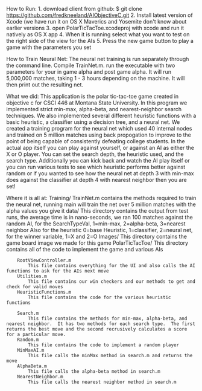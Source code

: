 How to Run:
	1. download client from github: $ git clone https://github.com/fredkneeland/AIObjectiveC.git
	2. Install latest version of Xcode (we have run it on OS X Maverics and Yosemite don't know about earlier versions
	3. open PolarTicTacToe.xcodeproj with xcode and run it natively as OS X app
	4. When it is running select what you want to test on the right side of the view for the AIs
	5. Press the new game button to play a game with the parameters you set

How to Train Neural Net:
The neural net training is run separately through the command line. Compile TrainNet.m. run the executable with two parameters for your in game alpha and post game alpha. It will run 5,000,000 matches, taking 1 - 3 hours depending on the machine. It will then print out the resulting net.


What we did:
	This application is the polar tic-tac-toe game created in objective c for CSCI 446 at Montana State University.  In this program we implemented strict min-max, alpha-beta, and nearest-neighbor search techniques.  We also implemented several different heuristic functions with a basic heuristic, a classifier using a decision tree, and a neural net.  We created a training program for the neural net which used 40 internal nodes and trained on 5 million matches using back propogation to improve to the point of being capable of consistently defeating college students.  In the actual app itself you can play against yourself, or against an AI as either the X or O player.  You can set the search depth, the heuristic used, and the search type.  Additionally you can kick back and watch the AI play itself or you can run various tests to see which heuristic performs better against random or if you wanted to see how the neural net at depth 3 with min-max does against the classifier at depth 4 with nearest neighbor then you are set! 

Where it is all at:
	Training/
		TrainNet.m contains the methods required to train the neural net, running main will train the net over 5 million matches with the alpha values you give it
	data/
		This directory contains the output from test runs, the average time is in nano-seconds, we ran 100 matches against the random AI, for the SearchTypeVal, 1=min-max, 2=alpha-beta, 3=nearest neighbor
		Also for the heuristic 0=base Heuristic, 1=classifier, 2=neural net, for the winner variable, 1=X and 2=O
	Images/
		This directory contains the game board image we made for this game
	PolarTicTacToe/
		This directory contains all of the code to implement the game and various AIs

		RootViewController.m
			This file contains everything for the UI and also calls the AI functions to ask for the AIs next move
		Utilities.m
			This file contains our win checkers and our methods to get and check for valid moves
		HeuristicFunctions.m
			This file contains the code for the various heuristic functions

		Search.m
			This file contains the methods for min-max, alpha-beta, and nearest neighbor.  It has two methods for each search type.  The first returns the best move and the second recrusively calculates a score for a particular move.
		Random.m
			This file contains the code to implement a random player
		MinMaxAI.m
			This file calls the minMax method in search.m and returns the move
		AlphaBeta.m
			This file calls the alpha-beta method in search.m
		NearestNeighbor.m
			This file calls the nearest neighbor method in search.m

